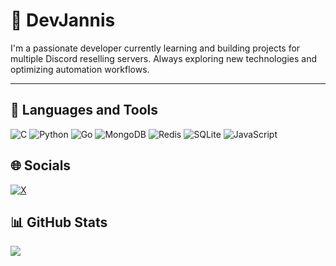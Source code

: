 # 💫 DevJannis
I'm a passionate developer currently learning and building projects for multiple Discord reselling servers. Always exploring new technologies and optimizing automation workflows.  

---

## 🧰 Languages and Tools
![C](https://img.shields.io/badge/C-%2300599C.svg?style=flat&logo=c&logoColor=white)  ![Python](https://img.shields.io/badge/Python-3670A0?style=flat&logo=python&logoColor=ffdd54)  ![Go](https://img.shields.io/badge/Go-%2300ADD8.svg?style=flat&logo=go&logoColor=white)  ![MongoDB](https://img.shields.io/badge/MongoDB-%234ea94b.svg?style=flat&logo=mongodb&logoColor=white)  ![Redis](https://img.shields.io/badge/Redis-%23DD0031.svg?style=flat&logo=redis&logoColor=white)  ![SQLite](https://img.shields.io/badge/SQLite-%2307405e.svg?style=flat&logo=sqlite&logoColor=white)  ![JavaScript](https://img.shields.io/badge/javascript-%23323330.svg?style=flat&logo=javascript&logoColor=%23F7DF1E)

## 🌐 Socials  
[![X](https://img.shields.io/badge/X-black.svg?logo=X&logoColor=white)](https://x.com/dev_jannis)  


## 📊 GitHub Stats  
![](https://nirzak-streak-stats.vercel.app/?user=devjannis&theme=dark&hide_border=true) 
